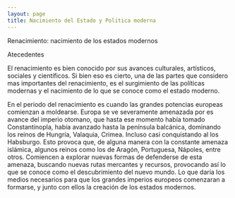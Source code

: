 ```yaml
---
layout: page
title: Nacimiento del Estado y Politica moderna
---
```


Renacimiento: nacimiento de los estados modernos

Atecedentes

El renacimiento es bien conocido por sus avances culturales, artísticos, sociales y científicos. Si bien eso es cierto, una de las partes que considero mas importantes del renacimiento, es el surgimiento de las políticas modernas y el nacimiento de lo que se conoce como el estado moderno. 

En el periodo del renacimiento es cuando las grandes potencias europeas comienzan a moldearse. Europa se ve severamente amenazada por es avance del imperio otomano, que hasta ese momento había tomado Constantinopla, había avanzado hasta la península balcánica, dominando los reinos de Hungría, Valaquia, Crimea. Incluso casi conquistando al los Habsburgo. Esto provoca que, de alguna manera con la constante amenaza islámica, algunos reinos como los de Aragón, Portuguesa, Nápoles, entre otros. Comiencen a explorar nuevas formas de defenderse de esta amenaza, buscando nuevas rutas mercantes y recursos, provocando así lo que se conoce como el descubrimiento del nuevo mundo. Lo que daría los medios necesarios para que los grandes imperios europeos comenzaran a formarse, y junto con ellos la creación de los estados modernos. 



